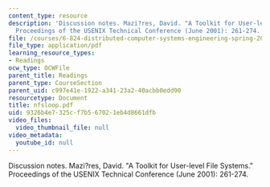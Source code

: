 ```yaml
---
content_type: resource
description: 'Discussion notes. Mazi?res, David. "A Toolkit for User-level File Systems."
  Proceedings of the USENIX Technical Conference (June 2001): 261-274.'
file: /courses/6-824-distributed-computer-systems-engineering-spring-2006/9326b4e7325cf7b567021eb4d8661dfb_nfsloop.pdf
file_type: application/pdf
learning_resource_types:
- Readings
ocw_type: OCWFile
parent_title: Readings
parent_type: CourseSection
parent_uid: c997e41e-1922-a341-23a2-40acbb0edd90
resourcetype: Document
title: nfsloop.pdf
uid: 9326b4e7-325c-f7b5-6702-1eb4d8661dfb
video_files:
  video_thumbnail_file: null
video_metadata:
  youtube_id: null
---
```

Discussion notes. Mazi?res, David. "A Toolkit for User-level File Systems." Proceedings of the USENIX Technical Conference (June 2001): 261-274.

